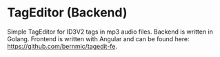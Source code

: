 # TagEditor (Backend)
Simple TagEditor for ID3V2 tags in mp3 audio files. Backend is written in Golang. Frontend is written with Angular and can be found here: https://github.com/bernmic/tagedit-fe.
